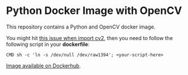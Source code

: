 # Python Docker Image with OpenCV

This repository contains a Python and OpenCV docker image.

You might hit [this issue when import cv2](http://stackoverflow.com/questions/12689304/ctypes-error-libdc1394-error-failed-to-initialize-libdc1394), then you need to follow the following script in your **dockerfile**:

```
CMD sh -c 'ln -s /dev/null /dev/raw1394'; <your-script-here>
```


[Image available on Dockerhub](https://hub.docker.com/r/haitch/python-opencv/).

